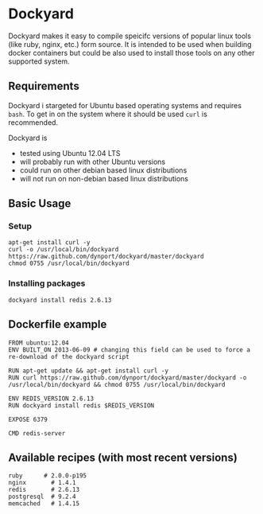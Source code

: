 # Dockyard

Dockyard makes it easy to compile speicifc versions of popular linux tools (like ruby, nginx, etc.) form source. It is intended to be used when building docker containers but could be also used to install those tools on any other supported system.

## Requirements

Dockyard i stargeted for Ubuntu based operating systems and requires `bash`. To get in on the system where it should be used `curl` is recommended.

Dockyard is

* tested using Ubuntu 12.04 LTS
* will probably run with other Ubuntu versions
* could run on other debian based linux distributions
* will not run on non-debian based linux distributions

## Basic Usage

### Setup

    apt-get install curl -y
    curl -o /usr/local/bin/dockyard https://raw.github.com/dynport/dockyard/master/dockyard
    chmod 0755 /usr/local/bin/dockyard

### Installing packages
    dockyard install redis 2.6.13

## Dockerfile example

    FROM ubuntu:12.04
    ENV BUILT_ON 2013-06-09 # changing this field can be used to force a re-download of the dockyard script

    RUN apt-get update && apt-get install curl -y
    RUN curl https://raw.github.com/dynport/dockyard/master/dockyard -o /usr/local/bin/dockyard && chmod 0755 /usr/local/bin/dockyard

    ENV REDIS_VERSION 2.6.13
    RUN dockyard install redis $REDIS_VERSION

    EXPOSE 6379

    CMD redis-server

## Available recipes (with most recent versions)

    ruby      # 2.0.0-p195
    nginx       # 1.4.1
    redis       # 2.6.13
    postgresql  # 9.2.4
    memcached   # 1.4.15
